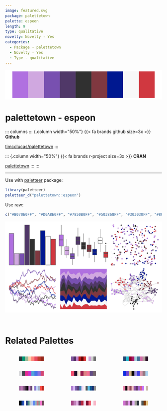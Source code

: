 ```yaml
---
image: featured.svg
package: palettetown
palette: espeon
length: 9
type: qualitative
novelty: Novelty - Yes
categories:
  - Package - palettetown
  - Novelty - Yes
  - Type - qualitative
---
```


![](featured.svg)

# palettetown - espeon 

::: columns
::: {.column width="50%"}
{{< fa brands github size=3x >}}
**Github**

[timcdlucas/palettetown](https://github.com/timcdlucas/palettetown)
:::

::: {.column width="50%"}
{{< fa brands r-project size=3x >}}
**CRAN**

[palettetown](https://CRAN.R-project.org/package=palettetown)
:::
:::

<hr> 

Use with [paletteer](https://emilhvitfeldt.github.io/paletteer/) package:

```r
library(paletteer)
paletteer_d("palettetown::espeon")
```

Use raw:

```r
c("#B070E0FF", "#D0A8E0FF", "#7850B0FF", "#503868FF", "#303030FF", "#803840FF", "#001890FF", "#F8F8F8FF", "#D03840FF")
``` 

![](examples.svg) 

<br>

# Related Palettes

<div class="list" style="display: grid; grid-template-columns: auto auto auto;"> <figure class="figure">
<a href="../../awtools/a_palette/"> <img src="../../awtools/a_palette/featured.svg" style="width: 100%;" class="figure-img"></a>
</figure> <figure class="figure">
<a href="../../palettetown/haunter/"> <img src="../../palettetown/haunter/featured.svg" style="width: 100%;" class="figure-img"></a>
</figure> <figure class="figure">
<a href="../../peRReo/planb/"> <img src="../../peRReo/planb/featured.svg" style="width: 100%;" class="figure-img"></a>
</figure> <figure class="figure">
<a href="../../Redmonder/qMSORdPu/"> <img src="../../Redmonder/qMSORdPu/featured.svg" style="width: 100%;" class="figure-img"></a>
</figure> <figure class="figure">
<a href="../../tvthemes/Sardonyx/"> <img src="../../tvthemes/Sardonyx/featured.svg" style="width: 100%;" class="figure-img"></a>
</figure> <figure class="figure">
<a href="../../peRReo/badgyal/"> <img src="../../peRReo/badgyal/featured.svg" style="width: 100%;" class="figure-img"></a>
</figure> <figure class="figure">
<a href="../../palettetown/sableye/"> <img src="../../palettetown/sableye/featured.svg" style="width: 100%;" class="figure-img"></a>
</figure> <figure class="figure">
<a href="../../palettetown/gligar/"> <img src="../../palettetown/gligar/featured.svg" style="width: 100%;" class="figure-img"></a>
</figure> <figure class="figure">
<a href="../../palettetown/gorebyss/"> <img src="../../palettetown/gorebyss/featured.svg" style="width: 100%;" class="figure-img"></a>
</figure> <figure class="figure">
<a href="../../palettetown/clamperl/"> <img src="../../palettetown/clamperl/featured.svg" style="width: 100%;" class="figure-img"></a>
</figure> <figure class="figure">
<a href="../../palettetown/forretress/"> <img src="../../palettetown/forretress/featured.svg" style="width: 100%;" class="figure-img"></a>
</figure> <figure class="figure">
<a href="../../palettetown/granbull/"> <img src="../../palettetown/granbull/featured.svg" style="width: 100%;" class="figure-img"></a>
</figure> 
</div>
